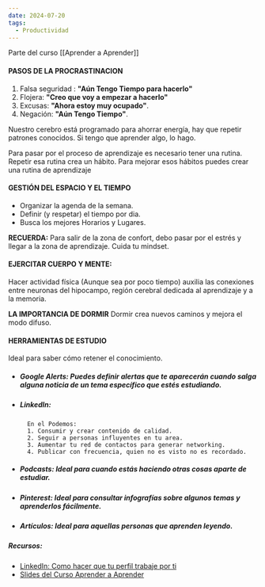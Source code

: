 ```yaml
---
date: 2024-07-20
tags:
  - Productividad
---
```


Parte del curso [[Aprender a Aprender]]
#### **PASOS DE LA PROCRASTINACION**

1. Falsa seguridad : **"Aún Tengo Tiempo para hacerlo"**
2. Flojera: **"Creo que voy a empezar a hacerlo"**
3. Excusas: **"Ahora estoy muy ocupado"**.
4. Negación: **"Aún Tengo Tiempo"**.

Nuestro cerebro está programado para ahorrar energía, hay que repetir patrones conocidos.
Si tengo que aprender algo, lo hago.

Para pasar por el proceso de aprendizaje es necesario tener una rutina. Repetir esa rutina crea un hábito. Para mejorar esos hábitos puedes crear una rutina de aprendizaje

#### **GESTIÓN DEL ESPACIO Y EL TIEMPO**

- Organizar la agenda de la semana.
- Definir (y respetar) el tiempo por dia.
- Busca los mejores Horarios y Lugares.

**RECUERDA:** Para salir de la zona de confort, debo pasar por el estrés y llegar a la zona de aprendizaje. Cuida tu mindset.
#### **EJERCITAR CUERPO Y MENTE:**

Hacer actividad física (Aunque sea por poco tiempo) auxilia las conexiones entre neuronas del hipocampo, región cerebral dedicada al aprendizaje y a la memoria.

**LA IMPORTANCIA DE DORMIR**
Dormir crea nuevos caminos y mejora el modo difuso.

#### **HERRAMIENTAS DE ESTUDIO**

Ideal para saber cómo retener el conocimiento.

- ##### **Google Alerts:** Puedes definir alertas que te aparecerán cuando salga alguna noticia de un tema específico que estés estudiando.
- ##### **LinkedIn:** 
		En el Podemos:
		1. Consumir y crear contenido de calidad.
		2. Seguir a personas influyentes en tu area.
		3. Aumentar tu red de contactos para generar networking.
		4. Publicar con frecuencia, quien no es visto no es recordado.
- ##### **Podcasts:** Ideal para cuando estás haciendo otras cosas aparte de estudiar.
- ##### **Pinterest:** Ideal para consultar infografías sobre algunos temas y aprenderlos fácilmente.
- ##### **Artículos:** Ideal para aquellas personas que aprenden leyendo.


##### **Recursos:** 
- [LinkedIn: Como hacer que tu perfil trabaje por ti](https://app.aluracursos.com/course/linkedin-hacer-perfil-trabaje-por-ti)
- [Slides del Curso Aprender a Aprender](https://caelum-online-public.s3.amazonaws.com/ESP-1962-Aprender+a+aprender/Aprender+a+Aprender.pdf)